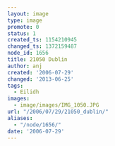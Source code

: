 ```yaml
---
layout: image
type: image
promote: 0
status: 1
created_ts: 1154210945
changed_ts: 1372159487
node_id: 1656
title: 21050 Dublin
author: anj
created: '2006-07-29'
changed: '2013-06-25'
tags:
  - Eilidh
images:
  - image/images/IMG_1050.JPG
url: "/2006/07/29/21050_dublin/"
aliases:
  - "/node/1656/"
date: '2006-07-29'
---
```


